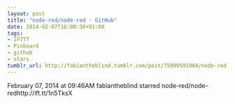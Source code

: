 ```yaml
---
layout: post
title: "node-red/node-red · GitHub"
date: 2014-02-07T16:00:38+01:00
tags:
- IFTTT
- Pinboard
- github
- stars
tumblr_url: http://fabiantheblind.tumblr.com/post/75899591968/node-red-node-red-github
---
```

February 07, 2014 at 09:46AM
fabiantheblind starred node-red/node-redhttp://ift.tt/1n5TksX
